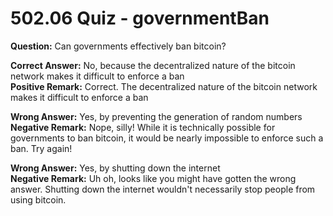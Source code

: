 # 502.06 Quiz - governmentBan

**Question:** Can governments effectively ban bitcoin?

**Correct Answer:** No, because the decentralized nature of the bitcoin network makes it difficult to enforce a ban\
**Positive Remark:** Correct. The decentralized nature of the bitcoin network makes it difficult to enforce a ban

**Wrong Answer:** Yes, by preventing the generation of random numbers\
**Negative Remark:** Nope, silly! While it is technically possible for governments to ban bitcoin, it would be nearly impossible to enforce such a ban. Try again!

**Wrong Answer:** Yes, by shutting down the internet\
**Negative Remark:** Uh oh, looks like you might have gotten the wrong answer. Shutting down the internet wouldn't necessarily stop people from using bitcoin.
